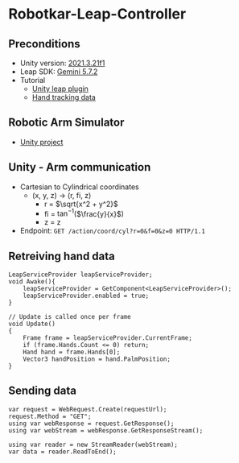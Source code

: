 # Robotkar-Leap-Controller

## Preconditions
 - Unity version: [2021.3.21f1](https://unity.com/releases/editor/whats-new/2021.3.21)
 - Leap SDK: [Gemini 5.7.2](https://developer.leapmotion.com/tracking-software-download)
 - Tutorial
     - [Unity leap plugin](https://docs.ultraleap.com/unity-api/The-Basics/getting-started.html)
     - [Hand tracking data](https://docs.ultraleap.com/unity-api/Using%20Hand%20Tracking%20Data/getting-tracking-data.html)

## Robotic Arm Simulator
 - [Unity project](https://github.com/legokor/RoboticArmNetworkSimulator)

## Unity - Arm communication
 - Cartesian to Cylindrical coordinates
     - (x, y, z) &rarr; (r, fi, z)
         - r = $\sqrt{x^2 + y^2}$
         - fi = $\tan^{-1}$($\frac{y}{x}$)
         - z = z
 - Endpoint: `GET /action/coord/cyl?r=0&f=0&z=0 HTTP/1.1`

## Retreiving hand data
```
LeapServiceProvider leapServiceProvider;
void Awake(){
    leapServiceProvider = GetComponent<LeapServiceProvider>();
    leapServiceProvider.enabled = true;
}

// Update is called once per frame
void Update()
{
    Frame frame = leapServiceProvider.CurrentFrame;
    if (frame.Hands.Count <= 0) return;
    Hand hand = frame.Hands[0];
    Vector3 handPosition = hand.PalmPosition;
}
```

## Sending data
```
var request = WebRequest.Create(requestUrl);
request.Method = "GET";
using var webResponse = request.GetResponse();
using var webStream = webResponse.GetResponseStream();

using var reader = new StreamReader(webStream);
var data = reader.ReadToEnd();
```
